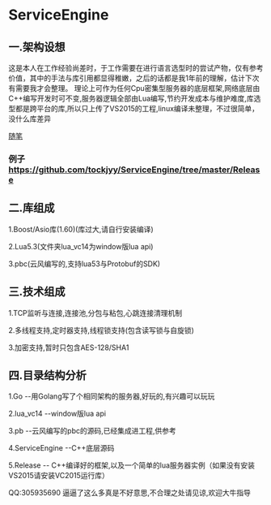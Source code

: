 # ServiceEngine
## 一.架构设想
这是本人在工作经验尚差时，于工作需要在进行语言选型时的尝试产物，仅有参考价值，其中的手法与库引用都显得稚嫩，之后的话都是我1年前的理解，估计下次有需要我才会整理。
理论上可作为任何Cpu密集型服务器的底层框架,网络底层由C++编写开发时可不变,服务器逻辑全部由Lua编写,节约开发成本与维护难度,库选型都是跨平台的库,所以只上传了VS2015的工程,linux编译未整理，不过很简单，没什么库差异

[随笔](https://github.com/tockjyy/ServiceEngine/wiki/%E7%A8%8B%E5%BA%8F%E8%AE%BE%E8%AE%A1%E9%9A%8F%E7%AC%94)
### 例子 https://github.com/tockjyy/ServiceEngine/tree/master/Release
## 二.库组成
1.Boost/Asio库(1.60)(库过大,请自行安装编译)

2.Lua5.3(文件夹lua_vc14为window版lua api)

3.pbc(云风编写的,支持lua53与Protobuf的SDK)
## 三.技术组成
1.TCP监听与连接,连接池,分包与粘包,心跳连接清理机制

2.多线程支持,定时器支持,线程锁支持(包含读写锁与自旋锁)

3.加密支持,暂时只包含AES-128/SHA1
## 四.目录结构分析
1.Go --用Golang写了个相同架构的服务器,好玩的,有兴趣可以玩玩

2.lua_vc14 --window版lua api

3.pb --云风编写的pbc的源码,已经集成进工程,供参考

4.ServiceEngine --C++底层源码

5.Release -- C++编译好的框架,以及一个简单的lua服务器实例（如果没有安装VS2015请安装VC2015运行库）

QQ:305935690 逼逼了这么多真是不好意思,不合理之处请见谅,欢迎大牛指导



